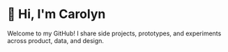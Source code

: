 # 👋 Hi, I'm Carolyn

Welcome to my GitHub! I share side projects, prototypes, and experiments across product, data, and design.
